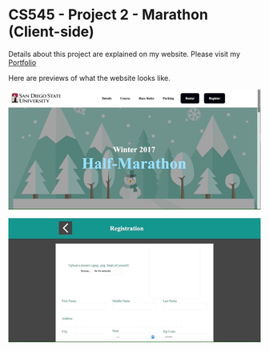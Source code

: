 # CS545 - Project 2 - Marathon (Client-side)
Details about this project are explained on my website. Please visit my [Portfolio](https://ennoiamai.github.io/Portfolio/web_applications/proj2_3/details2.html)

<!-- Follow this [link](http://jadran.sdsu.edu/~jadrn041/proj3/index.html) to view the project. -->

Here are previews of what the website looks like.

 ![CS545_Project2_3_home](../images_readme/CS545_Project2_3_home_preview.gif)


 ![CS545_Project2_3_form](../images_readme/CS545_Project2_3_form_preview.gif)

